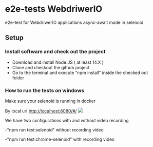 # e2e-tests WebdriwerIO

e2e-test for WebdriwerIO applications async-await mode in selenoid
## Setup

### Install software and check out the project

- Download and install Node.JS ( at least 14.X )
- Clone and checkout the github project
- Go to the terminal and execute "npm install" inside the checked out folder

### How to run the tests on windows
Make sure your selenoid is running in docker

By local url <http://localhost:8080/#/>
![](https://i.imgur.com/TXP9fi3.png)

We have two configurations with and without video recording

-"npm run test:selenoid"  without recording video

-"npm run test:chrome-selenoid"  with recording video
